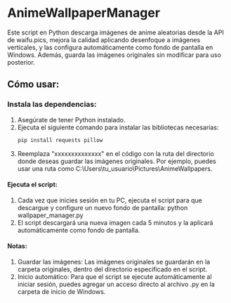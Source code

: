 # AnimeWallpaperManager

Este script en Python descarga imágenes de anime aleatorias desde la API de waifu.pics, mejora la calidad aplicando desenfoque a imágenes verticales, y las configura automáticamente como fondo de pantalla en Windows. Además, guarda las imágenes originales sin modificar para uso posterior.

## Cómo usar:

### Instala las dependencias:
1. Asegúrate de tener Python instalado.
2. Ejecuta el siguiente comando para instalar las bibliotecas necesarias:
   ```bash
   pip install requests pillow
3. Reemplaza "xxxxxxxxxxxxxx" en el código con la ruta del directorio donde deseas guardar las imágenes originales. Por ejemplo, puedes usar una ruta como C:\Users\tu_usuario\Pictures\AnimeWallpapers.

 
#### Ejecuta el script:
1. Cada vez que inicies sesión en tu PC, ejecuta el script para que descargue y configure un nuevo fondo de pantalla:
python wallpaper_manager.py
2. El script descargará una nueva imagen cada 5 minutos y la aplicará automáticamente como fondo de pantalla.
#### Notas:
1. Guardar las imágenes: Las imágenes originales se guardarán en la carpeta originales, dentro del directorio especificado en el script.
2. Inicio automático: Para que el script se ejecute automáticamente al iniciar sesión, puedes agregar un acceso directo al archivo .py en la carpeta de inicio de Windows.
